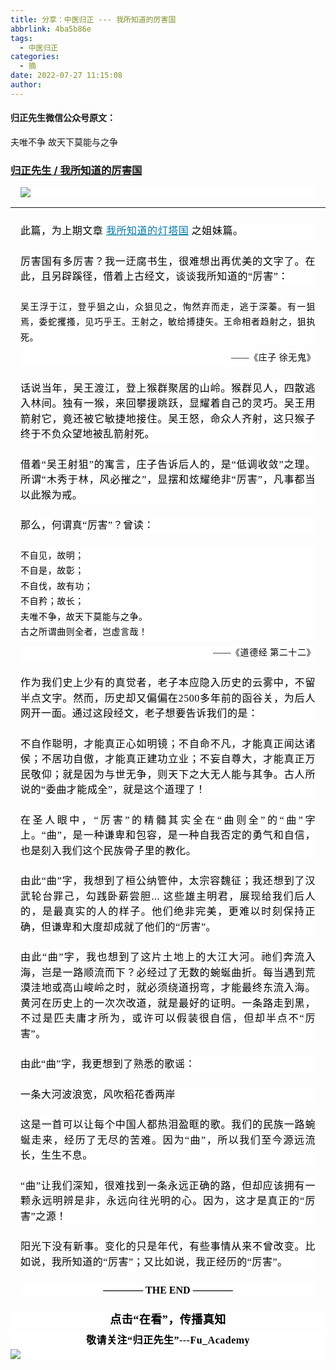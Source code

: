 ```yaml
---
title: 分享：中医归正 --- 我所知道的厉害国
abbrlink: 4ba5b86e
tags:
  - 中医归正
categories:
  - 摘
date: 2022-07-27 11:15:08
author:
---
```


#### 归正先生微信公众号原文：

夫唯不争
故天下莫能与之争

<!-- more -->

###  [归正先生 / 我所知道的厉害国](https://mp.weixin.qq.com/s/PAfKcinR9ykVdg49n20T4g "跳转至原文")



<div class="rich_media_content ">
                    <section style="margin: 0px 16px 16px;background: white;"><span style="color: rgb(0, 0, 0);font-family: 仿宋;font-size: 16px;letter-spacing: 0.544px;"><img src="https://mmbiz.qpic.cn/mmbiz_jpg/zjaJCl7DLpWYz6kiajcNFUiaRnAica1IjiaTAgh1gIuT3NcicnjlMmSJjVRIylp0Qe8hNvrADKlBoMWialLlCFMfUp8Q/640?wx_fmt=jpeg" data-type="jpeg" data-w="640" style="height: auto !important;"></span></section><hr style="border-style: solid;border-width: 1px 0 0;border-color: rgba(0,0,0,0.1);-webkit-transform-origin: 0 0;-webkit-transform: scale(1, 0.5);transform-origin: 0 0;transform: scale(1, 0.5);"  /><p style="margin: 24px 16px;background: white;line-height: 1.75em;text-align: justify;"><span style="color: rgb(0, 0, 0);font-family: 仿宋;font-size: 16px;letter-spacing: 0.544px;">此篇，为上期文章&nbsp;</span><a target="_blank" href="http://mp.weixin.qq.com/s?__biz=MzI5NzQzMzY5NQ==&amp;mid=2247485180&amp;idx=1&amp;sn=a1211158c21515f7f2c3501698e5b504&amp;chksm=ecb469ccdbc3e0dadac05d77c8da594484177009dc3f32e72e26366d1b82705cd65e0f361d38&amp;scene=21#wechat_redirect" textvalue="“我所知道的灯塔国”" linktype="text" imgurl="" imgdata="null" data-itemshowtype="0" tab="innerlink" data-linktype="2" style="text-decoration: underline;font-family: 仿宋;font-size: 16px;letter-spacing: 0.544px;color: rgb(0, 122, 170);"><span style="font-family: 仿宋;font-size: 16px;letter-spacing: 0.544px;color: rgb(0, 122, 170);">我所知道的灯塔国</span></a><span style="color: rgb(0, 0, 0);font-family: 仿宋;font-size: 16px;letter-spacing: 0.544px;">&nbsp;之姐妹篇。</span><br  /></p><p style="margin: 24px 16px;background: white;line-height: 1.75em;text-align: justify;"><span style="color: rgb(0, 0, 0);font-family: 仿宋;font-size: 16px;letter-spacing: 0.544px;">厉害国有多厉害？我一迂腐书生，很难想出再优美的文字了。在此，且另辟蹊径，借着上古经文，谈谈我所知道的“厉害”：</span></p><section style="margin: 24px 16px 8px;background: white;text-align: justify;line-height: 1.75em;"><span style="color: rgb(0, 0, 0);font-family: 仿宋;font-style: normal;font-variant-ligatures: normal;font-variant-caps: normal;font-weight: 400;letter-spacing: 0.544px;orphans: 2;text-align: justify;text-indent: 0px;text-transform: none;widows: 2;word-spacing: 0px;-webkit-text-stroke-width: 0px;background-color: rgb(255, 255, 255);text-decoration-thickness: initial;text-decoration-style: initial;text-decoration-color: initial;float: none;font-size: 14px;display: inline !important;">吴王浮于江，登乎狙之山，众狙见之，恂然弃而走，逃于深蓁。有一狙焉，委蛇攫搔，见巧乎王。王射之，敏给搏捷矢。王命相者趋射之，狙执死。</span></section><section style="margin: 0px 16px 24px;background: white;text-align: right;line-height: 1.75em;"><span style="color: rgb(0, 0, 0);font-family: 仿宋;font-style: normal;font-variant-ligatures: normal;font-variant-caps: normal;font-weight: 400;letter-spacing: 0.544px;orphans: 2;text-align: justify;text-indent: 0px;text-transform: none;widows: 2;word-spacing: 0px;-webkit-text-stroke-width: 0px;background-color: rgb(255, 255, 255);text-decoration-thickness: initial;text-decoration-style: initial;text-decoration-color: initial;float: none;font-size: 14px;display: inline !important;">——《庄子&nbsp;徐无鬼》</span></section><section style="margin: 24px 16px;background: white;line-height: 1.75em;text-align: justify;"><span style="color: rgb(0, 0, 0);font-family: 仿宋;font-size: 16px;font-style: normal;font-variant-ligatures: normal;font-variant-caps: normal;font-weight: 400;letter-spacing: 0.544px;orphans: 2;text-align: justify;text-indent: 0px;text-transform: none;widows: 2;word-spacing: 0px;-webkit-text-stroke-width: 0px;background-color: rgb(255, 255, 255);text-decoration-thickness: initial;text-decoration-style: initial;text-decoration-color: initial;float: none;display: inline !important;">话说当年，吴王渡江，登上猴群聚居的山岭。猴群见人，四散逃入林间。独有一猴，来回攀援跳跃，显耀着自己的灵巧。吴王用箭射它，竟还被它敏捷地接住。吴王怒，命众人齐射，这只猴子终于不负众望地被乱箭射死。</span></section><section style="margin: 24px 16px;background: white;line-height: 1.75em;text-align: justify;"><span style="color: rgb(0, 0, 0);font-family: 仿宋;font-size: 16px;font-style: normal;font-variant-ligatures: normal;font-variant-caps: normal;font-weight: 400;letter-spacing: 0.544px;orphans: 2;text-align: justify;text-indent: 0px;text-transform: none;widows: 2;word-spacing: 0px;-webkit-text-stroke-width: 0px;background-color: rgb(255, 255, 255);text-decoration-thickness: initial;text-decoration-style: initial;text-decoration-color: initial;float: none;display: inline !important;">借着“吴王射狙”的寓言，庄子告诉后人的，是“低调收敛”之理。所谓“木秀于林，风必摧之”，显摆和炫耀绝非“厉害”，凡事都当以此猴为戒。</span></section><section style="margin: 24px 16px;background: white;line-height: 1.75em;text-align: justify;"><span style="color: rgb(0, 0, 0);font-family: 仿宋;font-size: 16px;font-style: normal;font-variant-ligatures: normal;font-variant-caps: normal;font-weight: 400;letter-spacing: 0.544px;orphans: 2;text-align: justify;text-indent: 0px;text-transform: none;widows: 2;word-spacing: 0px;-webkit-text-stroke-width: 0px;background-color: rgb(255, 255, 255);text-decoration-thickness: initial;text-decoration-style: initial;text-decoration-color: initial;float: none;display: inline !important;"><span style="color: rgb(0, 0, 0);font-family: 仿宋;font-size: 16px;font-style: normal;font-variant-ligatures: normal;font-variant-caps: normal;font-weight: 400;letter-spacing: 0.544px;orphans: 2;text-align: justify;text-indent: 0px;text-transform: none;widows: 2;word-spacing: 0px;-webkit-text-stroke-width: 0px;background-color: rgb(255, 255, 255);text-decoration-thickness: initial;text-decoration-style: initial;text-decoration-color: initial;display: inline !important;float: none;"></span></span></section><section style="margin: 24px 16px;background: white;line-height: 1.75em;text-align: justify;"><span style="color: rgb(0, 0, 0);font-family: 仿宋;font-size: 16px;font-style: normal;font-variant-ligatures: normal;font-variant-caps: normal;font-weight: 400;letter-spacing: 0.544px;orphans: 2;text-align: justify;text-indent: 0px;text-transform: none;widows: 2;word-spacing: 0px;-webkit-text-stroke-width: 0px;background-color: rgb(255, 255, 255);text-decoration-thickness: initial;text-decoration-style: initial;text-decoration-color: initial;float: none;display: inline !important;">那么，何谓真“厉害”？曾读：</span></section><section style="margin: 0px 16px;background: white;line-height: 1.75em;text-align: justify;"><span style="color: rgb(0, 0, 0);font-family: 仿宋;font-style: normal;font-variant-ligatures: normal;font-variant-caps: normal;font-weight: 400;letter-spacing: 0.544px;orphans: 2;text-align: justify;text-indent: 0px;text-transform: none;widows: 2;word-spacing: 0px;-webkit-text-stroke-width: 0px;background-color: rgb(255, 255, 255);text-decoration-thickness: initial;text-decoration-style: initial;text-decoration-color: initial;float: none;font-size: 14px;display: inline !important;">不自见，故明；</span></section><section style="margin: 0px 16px;background: white;line-height: 1.75em;text-align: justify;"><span style="color: rgb(0, 0, 0);font-family: 仿宋;font-style: normal;font-variant-ligatures: normal;font-variant-caps: normal;font-weight: 400;letter-spacing: 0.544px;orphans: 2;text-align: justify;text-indent: 0px;text-transform: none;widows: 2;word-spacing: 0px;-webkit-text-stroke-width: 0px;background-color: rgb(255, 255, 255);text-decoration-thickness: initial;text-decoration-style: initial;text-decoration-color: initial;float: none;font-size: 14px;display: inline !important;">不自是，故彰；</span></section><section style="margin: 0px 16px;background: white;line-height: 1.75em;text-align: justify;"><span style="color: rgb(0, 0, 0);font-family: 仿宋;font-style: normal;font-variant-ligatures: normal;font-variant-caps: normal;font-weight: 400;letter-spacing: 0.544px;orphans: 2;text-align: justify;text-indent: 0px;text-transform: none;widows: 2;word-spacing: 0px;-webkit-text-stroke-width: 0px;background-color: rgb(255, 255, 255);text-decoration-thickness: initial;text-decoration-style: initial;text-decoration-color: initial;float: none;font-size: 14px;display: inline !important;">不自伐，故有功；</span></section><section style="margin: 0px 16px;background: white;line-height: 1.75em;text-align: justify;"><span style="color: rgb(0, 0, 0);font-family: 仿宋;font-style: normal;font-variant-ligatures: normal;font-variant-caps: normal;font-weight: 400;letter-spacing: 0.544px;orphans: 2;text-align: justify;text-indent: 0px;text-transform: none;widows: 2;word-spacing: 0px;-webkit-text-stroke-width: 0px;background-color: rgb(255, 255, 255);text-decoration-thickness: initial;text-decoration-style: initial;text-decoration-color: initial;float: none;font-size: 14px;display: inline !important;">不自矜；故长；</span></section><section style="margin: 0px 16px;background: white;line-height: 1.75em;text-align: justify;"><span style="color: rgb(0, 0, 0);font-family: 仿宋;font-style: normal;font-variant-ligatures: normal;font-variant-caps: normal;font-weight: 400;letter-spacing: 0.544px;orphans: 2;text-align: justify;text-indent: 0px;text-transform: none;widows: 2;word-spacing: 0px;-webkit-text-stroke-width: 0px;background-color: rgb(255, 255, 255);text-decoration-thickness: initial;text-decoration-style: initial;text-decoration-color: initial;float: none;font-size: 14px;display: inline !important;">夫唯不争，故天下莫能与之争。</span></section><p style="margin: 0px 16px 8px;background: white;line-height: 1.75em;text-align: justify;"><span style="color: rgb(0, 0, 0);font-family: 仿宋;font-style: normal;font-variant-ligatures: normal;font-variant-caps: normal;font-weight: 400;letter-spacing: 0.544px;orphans: 2;text-align: justify;text-indent: 0px;text-transform: none;widows: 2;word-spacing: 0px;-webkit-text-stroke-width: 0px;background-color: rgb(255, 255, 255);text-decoration-thickness: initial;text-decoration-style: initial;text-decoration-color: initial;float: none;font-size: 14px;display: inline !important;">古之所谓曲则全者，岂虚言哉！</span></p><section style="margin: 0px 16px;background: white;line-height: 1.75em;text-align: right;"><span style="color: rgb(0, 0, 0);font-family: 仿宋;font-style: normal;font-variant-ligatures: normal;font-variant-caps: normal;font-weight: 400;letter-spacing: 0.544px;orphans: 2;text-align: justify;text-indent: 0px;text-transform: none;widows: 2;word-spacing: 0px;-webkit-text-stroke-width: 0px;background-color: rgb(255, 255, 255);text-decoration-thickness: initial;text-decoration-style: initial;text-decoration-color: initial;float: none;font-size: 14px;display: inline !important;">——《道德经 第二十二》</span></section><section style="margin: 24px 16px;background: white;line-height: 1.75em;text-align: justify;"><span style="color: rgb(0, 0, 0);font-family: 仿宋;font-size: 16px;font-style: normal;font-variant-ligatures: normal;font-variant-caps: normal;font-weight: 400;letter-spacing: 0.544px;orphans: 2;text-align: justify;text-indent: 0px;text-transform: none;widows: 2;word-spacing: 0px;-webkit-text-stroke-width: 0px;background-color: rgb(255, 255, 255);text-decoration-thickness: initial;text-decoration-style: initial;text-decoration-color: initial;float: none;display: inline !important;">作为我们史上少有的真觉者，老子本应隐入历史的云雾中，不留半点文字。然而，历史却又偏偏在2500多年前的函谷关，为后人网开一面。通过这段经文，老子想要告诉我们的是：</span></section><section style="margin: 24px 16px;background: white;line-height: 1.75em;text-align: justify;"><span style="color: rgb(0, 0, 0);font-family: 仿宋;font-size: 16px;font-style: normal;font-variant-ligatures: normal;font-variant-caps: normal;font-weight: 400;letter-spacing: 0.544px;orphans: 2;text-align: justify;text-indent: 0px;text-transform: none;widows: 2;word-spacing: 0px;-webkit-text-stroke-width: 0px;background-color: rgb(255, 255, 255);text-decoration-thickness: initial;text-decoration-style: initial;text-decoration-color: initial;float: none;display: inline !important;">不自作聪明，才能真正心如明镜；不自命不凡，才能真正闻达诸侯；不居功自傲，才能真正建功立业；不妄自尊大，才能真正万民敬仰；就是因为与世无争，则天下之大无人能与其争。古人所说的“委曲才能成全”，就是这个道理了！</span></section><section style="margin: 24px 16px;background: white;line-height: 1.75em;text-align: justify;"><span style="color: rgb(0, 0, 0);font-family: 仿宋;font-size: 16px;font-style: normal;font-variant-ligatures: normal;font-variant-caps: normal;font-weight: 400;letter-spacing: 0.544px;orphans: 2;text-align: justify;text-indent: 0px;text-transform: none;widows: 2;word-spacing: 0px;-webkit-text-stroke-width: 0px;background-color: rgb(255, 255, 255);text-decoration-thickness: initial;text-decoration-style: initial;text-decoration-color: initial;float: none;display: inline !important;">在圣人眼中，“厉害”的精髓其实全在<span style="color: rgb(0, 0, 0);font-family: 仿宋;font-size: 16px;font-style: normal;font-variant-ligatures: normal;font-variant-caps: normal;font-weight: 400;letter-spacing: 0.544px;orphans: 2;text-align: justify;text-indent: 0px;text-transform: none;widows: 2;word-spacing: 0px;-webkit-text-stroke-width: 0px;background-color: rgb(255, 255, 255);text-decoration-thickness: initial;text-decoration-style: initial;text-decoration-color: initial;display: inline !important;float: none;">“曲则全”的</span>“曲”字上。“曲”，是一种谦卑和包容，是一种自我否定的勇气和自信，也是刻入我们这个民族骨子里的教化。</span></section><section style="margin: 24px 16px;background: white;line-height: 1.75em;text-align: justify;"><span style="color: rgb(0, 0, 0);font-family: 仿宋;font-size: 16px;font-style: normal;font-variant-ligatures: normal;font-variant-caps: normal;font-weight: 400;letter-spacing: 0.544px;orphans: 2;text-align: justify;text-indent: 0px;text-transform: none;widows: 2;word-spacing: 0px;-webkit-text-stroke-width: 0px;background-color: rgb(255, 255, 255);text-decoration-thickness: initial;text-decoration-style: initial;text-decoration-color: initial;float: none;display: inline !important;">由此“曲”字，我想到了桓公纳管仲，太宗容魏征；我还想到了汉武轮台罪己，勾践卧薪尝胆... 这些雄主明君，展现给我们后人的，是最真实的人的样子。他们绝非完美，更难以时刻保持正确，但谦卑和大度却成就了他们的“厉害”。<br  /></span></section><section style="margin: 24px 16px;background: white;line-height: 1.75em;text-align: justify;"><span style="color: rgb(0, 0, 0);font-family: 仿宋;font-size: 16px;font-style: normal;font-variant-ligatures: normal;font-variant-caps: normal;font-weight: 400;letter-spacing: 0.544px;orphans: 2;text-align: justify;text-indent: 0px;text-transform: none;widows: 2;word-spacing: 0px;-webkit-text-stroke-width: 0px;background-color: rgb(255, 255, 255);text-decoration-thickness: initial;text-decoration-style: initial;text-decoration-color: initial;float: none;display: inline !important;">由此“曲”字，我也想到了这片土地上的大江大河。祂们奔流入海，岂是一路顺流而下？必经过了无数的蜿蜒曲折。每当遇到荒漠洼地或高山峻岭之时，就必须绕道拐弯，才能最终东流入海。黄河在历史上的一次次改道，就是最好的证明。一条路走到黑，不过是匹夫庸才所为，或许可以假装很自信，但却半点不“厉害”。</span></section><section style="margin: 24px 16px;background: white;line-height: 1.75em;text-align: justify;"><span style="color: rgb(0, 0, 0);font-family: 仿宋;font-size: 16px;font-style: normal;font-variant-ligatures: normal;font-variant-caps: normal;font-weight: 400;letter-spacing: 0.544px;orphans: 2;text-align: justify;text-indent: 0px;text-transform: none;widows: 2;word-spacing: 0px;-webkit-text-stroke-width: 0px;background-color: rgb(255, 255, 255);text-decoration-thickness: initial;text-decoration-style: initial;text-decoration-color: initial;float: none;display: inline !important;">由此“曲”字，我更想到了熟悉的歌谣：</span></section><section style="margin: 24px 16px;background: white;line-height: 1.75em;text-align: justify;"><span style="color: rgb(0, 0, 0);font-family: 仿宋;font-size: 16px;font-style: normal;font-variant-ligatures: normal;font-variant-caps: normal;font-weight: 400;letter-spacing: 0.544px;orphans: 2;text-align: justify;text-indent: 0px;text-transform: none;widows: 2;word-spacing: 0px;-webkit-text-stroke-width: 0px;background-color: rgb(255, 255, 255);text-decoration-thickness: initial;text-decoration-style: initial;text-decoration-color: initial;float: none;display: inline !important;">一条大河波浪宽，风吹稻花香两岸</span></section><section style="margin: 24px 16px;background: white;line-height: 1.75em;text-align: justify;"><span style="color: rgb(0, 0, 0);font-family: 仿宋;font-size: 16px;font-style: normal;font-variant-ligatures: normal;font-variant-caps: normal;font-weight: 400;letter-spacing: 0.544px;orphans: 2;text-align: justify;text-indent: 0px;text-transform: none;widows: 2;word-spacing: 0px;-webkit-text-stroke-width: 0px;background-color: rgb(255, 255, 255);text-decoration-thickness: initial;text-decoration-style: initial;text-decoration-color: initial;float: none;display: inline !important;">这是一首可以让每个中国人都热泪盈眶的歌。我们的民族一路蜿蜒走来，经历了无尽的苦难。因为“曲”，所以我们至今源远流长，生生不息。</span></section><section style="margin: 24px 16px;background: white;line-height: 1.75em;text-align: justify;"><span style="color: rgb(0, 0, 0);font-family: 仿宋;font-size: 16px;font-style: normal;font-variant-ligatures: normal;font-variant-caps: normal;font-weight: 400;letter-spacing: 0.544px;orphans: 2;text-align: justify;text-indent: 0px;text-transform: none;widows: 2;word-spacing: 0px;-webkit-text-stroke-width: 0px;background-color: rgb(255, 255, 255);text-decoration-thickness: initial;text-decoration-style: initial;text-decoration-color: initial;float: none;display: inline !important;">“曲”让我们深知，很难找到一条永远正确的路，但却应该拥有一颗永远明辨是非，永远向往光明的心。因为，这才是真正的“厉害”之源！</span></section><section style="margin: 24px 16px;background: white;line-height: 1.75em;text-align: justify;"><span style="color: rgb(0, 0, 0);font-family: 仿宋;font-size: 16px;font-style: normal;font-variant-ligatures: normal;font-variant-caps: normal;font-weight: 400;letter-spacing: 0.544px;orphans: 2;text-align: justify;text-indent: 0px;text-transform: none;widows: 2;word-spacing: 0px;-webkit-text-stroke-width: 0px;background-color: rgb(255, 255, 255);text-decoration-thickness: initial;text-decoration-style: initial;text-decoration-color: initial;float: none;display: inline !important;">阳光下没有新事。变化的只是年代，有些事情从来不曾改变。比如说，我所知道的“厉害”；又比如说，我正经历的“厉害”。</span></section><section style="margin: 16px 16px 24px;padding: 0px;color: rgb(51, 51, 51);font-family: mp-quote, -apple-system-font, BlinkMacSystemFont, &quot;Helvetica Neue&quot;, &quot;PingFang SC&quot;, &quot;Hiragino Sans GB&quot;, &quot;Microsoft YaHei UI&quot;, &quot;Microsoft YaHei&quot;, Arial, sans-serif;font-size: 17px;font-style: normal;font-variant-ligatures: normal;font-variant-caps: normal;font-weight: 400;letter-spacing: normal;orphans: 2;text-indent: 0px;text-transform: none;white-space: normal;widows: 2;word-spacing: 0px;-webkit-text-stroke-width: 0px;text-decoration-thickness: initial;text-decoration-style: initial;text-decoration-color: initial;outline: 0px;max-width: 100%;clear: both;min-height: 1em;background-color: rgb(255, 255, 255);text-align: center;box-sizing: border-box !important;overflow-wrap: break-word !important;"><strong style="margin: 0px;padding: 0px;outline: 0px;max-width: 100%;text-align: center;box-sizing: border-box !important;overflow-wrap: break-word !important;"><span style="margin: 0px;padding: 0px;outline: 0px;max-width: 100%;color: rgb(0, 0, 0);font-family: 仿宋;font-size: 16px;box-sizing: border-box !important;overflow-wrap: break-word !important;">———— THE&nbsp;END ————</span></strong></section>
					<section style="margin-top: 20px;margin-bottom: 5px;outline: 0px;max-width: 100%;font-family: -apple-system, BlinkMacSystemFont, &quot;Helvetica Neue&quot;, &quot;PingFang SC&quot;, &quot;Hiragino Sans GB&quot;, &quot;Microsoft YaHei UI&quot;, &quot;Microsoft YaHei&quot;, Arial, sans-serif;letter-spacing: 0.544px;white-space: normal;font-size: 16px;min-height: 1em;color: rgb(62, 62, 62);text-align: center;line-height: 1.75em;background-color: rgb(255, 255, 255);box-sizing: border-box !important;overflow-wrap: break-word !important;"><strong style="outline: 0px;max-width: 100%;box-sizing: border-box !important;overflow-wrap: break-word !important;"><span style="outline: 0px;max-width: 100%;font-size: 18px;color: rgb(0, 0, 0);font-family: 仿宋;letter-spacing: 0.5px;box-sizing: border-box !important;overflow-wrap: break-word !important;">点击“在看”，传播真知</span></strong></section><section style="margin-top: 5px;margin-bottom: 5px;outline: 0px;max-width: 100%;font-family: -apple-system, BlinkMacSystemFont, &quot;Helvetica Neue&quot;, &quot;PingFang SC&quot;, &quot;Hiragino Sans GB&quot;, &quot;Microsoft YaHei UI&quot;, &quot;Microsoft YaHei&quot;, Arial, sans-serif;letter-spacing: 0.544px;white-space: normal;font-size: 16px;min-height: 1em;color: rgb(62, 62, 62);text-align: center;line-height: 1.75em;background-color: rgb(255, 255, 255);box-sizing: border-box !important;overflow-wrap: break-word !important;"><strong style="outline: 0px;max-width: 100%;box-sizing: border-box !important;overflow-wrap: break-word !important;"><span style="outline: 0px;max-width: 100%;font-size: 18px;color: rgb(0, 0, 0);font-family: 仿宋;letter-spacing: 0.5px;box-sizing: border-box !important;overflow-wrap: break-word !important;"><strong style="outline: 0px;max-width: 100%;color: rgb(62, 62, 62);font-size: 16px;box-sizing: border-box !important;overflow-wrap: break-word !important;"><span style="outline: 0px;max-width: 100%;color: rgb(0, 0, 0);box-sizing: border-box !important;overflow-wrap: break-word !important;">敬请关注“归正先生”---Fu_Academy</span></strong></span></strong><img style="clear: both; display: block; margin:auto;" src="https://tva1.sinaimg.cn/large/8bf740e1gy1h1mumf16scj20u00f1ae6.jpg" /></section>
                </div>
